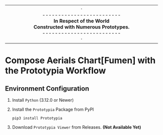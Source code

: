 <table align="center"><tr><td align="center" width="9999">
·<br />
-------------------------<br />
<b>In Respect of the World<br />
Constructed with Numerous Prototypes.</b><br />
-------------------------<br />·
</td></tr></table>

   

# Compose Aerials Chart[Fumen] with the Prototypia Workflow

## Environment Configuration

1. Install `Python` (3.12.0 or Newer)

2. Install the `Prototypia` Package from PyPI
   
   ```shell
   pip3 install Prototypia
   ```

3. Download `Prototypia Viewer` from Releases.  **(Not Available Yet)**  
